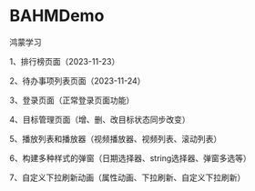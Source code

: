# BAHMDemo
鸿蒙学习

1、排行榜页面（2023-11-23）

2、待办事项列表页面（2023-11-24）

3、登录页面（正常登录页面功能）

4、目标管理页面（增、删、改目标状态同步改变）

5、播放列表和播放器（视频播放器、视频列表、滚动列表）

6、构建多种样式的弹窗（日期选择器、string选择器、弹窗多选等）

7、自定义下拉刷新动画（属性动画、下拉刷新、自定义下拉刷新）


